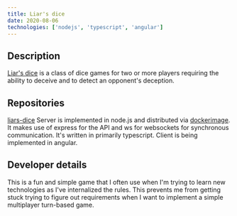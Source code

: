```yaml
---
title: Liar's dice
date: 2020-08-06
technologies: ['nodejs', 'typescript', 'angular']
---
```

## Description
[Liar's dice](https://en.wikipedia.org/wiki/Liar%27s_dice) is a class of dice games for two or more players requiring the ability to deceive and to detect an opponent's deception.

## Repositories
[liars-dice](https://github.com/ryanroundhouse/liars-dice)
Server is implemented in node.js and distributed via [dockerimage](https://hub.docker.com/repository/docker/ryanroundhouse/liar-server).  It makes use of express for the API and ws for websockets for synchronous communication.  It's written in primarily typescript.
Client is being implemented in angular.

## Developer details
This is a fun and simple game that I often use when I'm trying to learn new technologies as I've internalized the rules.  This prevents me from getting stuck trying to figure out requirements when I want to implement a simple multiplayer turn-based game.